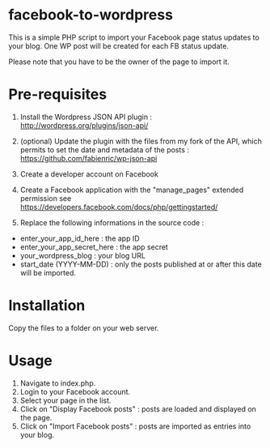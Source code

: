 facebook-to-wordpress
=====================

This is a simple PHP script to import your Facebook page status updates to your blog.
One WP post will be created for each FB status update.

Please note that you have to be the owner of the page to import it.

Pre-requisites
==============

1. Install the Wordpress JSON API plugin :
http://wordpress.org/plugins/json-api/

2. (optional) Update the plugin with the files from my fork of the API, which permits to set the date and metadata of the posts : 
https://github.com/fabienric/wp-json-api 

3. Create a developer account on Facebook 

4. Create a Facebook application with the "manage_pages" extended permission
see https://developers.facebook.com/docs/php/gettingstarted/

5. Replace the following informations in the source code :
- enter_your_app_id_here : the app ID
- enter_your_app_secret_here : the app secret
- your_wordpress_blog : your blog URL
- start_date (YYYY-MM-DD) : only the posts published at or after this date will be imported.

Installation
============

Copy the files to a folder on your web server.

Usage
=====

1. Navigate to index.php.
2. Login to your Facebook account.
3. Select your page in the list.
4. Click on "Display Facebook posts" : posts are loaded and displayed on the page.
5. Click on "Import Facebook posts" : posts are imported as entries into your blog.
